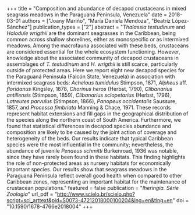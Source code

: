 +++
title = "Composition and abundance of decapod crustaceans in mixed seagrass meadows in the Paraguaná Peninsula, Venezuela"
date = 2018-03-01
authors = ["Joany Mariño", "María Daniela Mendoza", "Beatriz López-Sánchez"]
publication_types = ["2"]
abstract = "*Thalassia testudinum* and *Halodule wrigthii* are the dominant seagrasses in the Caribbean, being common across shallow shorelines, either as monospecific or as intermixed meadows. Among the macrofauna associated with these beds, crustaceans are considered essential for the whole ecosystem functioning. However, knowledge about the associated community of decapod crustaceans in assemblages of *T. testudinum* and *H. wrigthii* is still scarce, particularly outside of protected areas. Here we report eight new decapod species for the Paraguaná Peninsula (Falcón State, Venezuela) in association with intermixed seagrass beds: *Achelous tumidulus* Stimpson, 1871, *Alpheus* aff. *floridanus* Kingsley, 1878, *Chorinus heros* (Herbst, 1790), *Clibanarius antillensis* (Stimpson, 1859), *Clibanarius sclopetarius* (Herbst, 1796), *Latreutes parvulus* (Stimpson, 1866), *Panopeus occidentalis* Saussure, 1857, and *Processa fimbriata* Manning & Chace, 1971. These records represent habitat extensions and fill gaps in the geographical distribution of the species along the northern coast of South America. Furthermore, we found that statistical differences in decapod species abundance and composition are likely to be caused by the joint action of coverage and heterogeneity of the beds. Our results indicate that typical Caribbean species were the most influential in the community; nevertheless, the abundance of juvenile *Penaeus schmitti* Burkenroad, 1936 was notable, since they have rarely been found in these habitats. This finding highlights the role of non-protected areas as nursery habitats for economically important species. Our results show that seagrass meadows in the Paraguaná Peninsula reflect overall good health when compared to other Caribbean zones, representing an important habitat for the maintenance of crustacean populations."
featured = false
publication = "*Iheringia. Série Zoologia*"
url_pdf = "http://www.scielo.br/scielo.php?script=sci_arttext&pid=S0073-47212018000100204&lng=en&tlng=en"
doi = "10.1590/1678-4766e2018004"
+++

